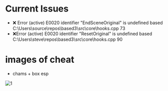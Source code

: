 # Current Issues
- ❌ Error (active)	E0020	identifier "EndSceneOriginal" is undefined	based	C:\Users\\source\repos\based3\src\core\hooks.cpp	73	
- ❌Error (active)	E0020	identifier "ResetOriginal" is undefined	based	C:\Users\steve\\repos\based3\src\core\hooks.cpp	90	

# images of cheat
- chams + box esp

![1](https://media.discordapp.net/attachments/843956305189535775/975563417547046982/unknown.png)
